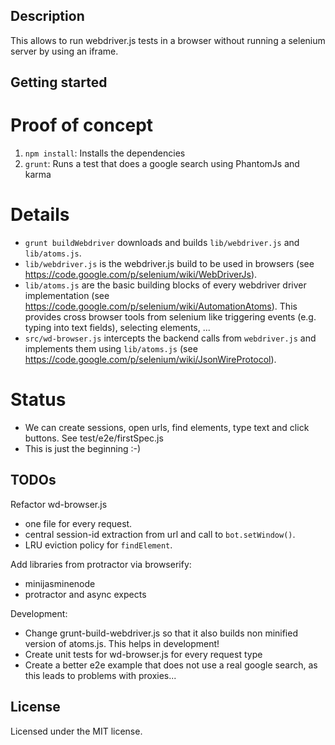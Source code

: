 ## Description

This allows to run webdriver.js tests in a browser without running a selenium server by using an iframe.

## Getting started

# Proof of concept

1. `npm install`: Installs the dependencies
1. `grunt`: Runs a test that does a google search using PhantomJs and karma

# Details

* `grunt buildWebdriver` downloads and builds `lib/webdriver.js` and `lib/atoms.js`.
* `lib/webdriver.js` is the webdriver.js build to be used in browsers (see https://code.google.com/p/selenium/wiki/WebDriverJs).
* `lib/atoms.js` are the basic building blocks of every webdriver driver implementation
  (see https://code.google.com/p/selenium/wiki/AutomationAtoms).
  This provides cross browser tools from selenium like triggering events (e.g. typing into text fields),
  selecting elements, ...
* `src/wd-browser.js` intercepts the backend calls from `webdriver.js` and implements them
  using `lib/atoms.js` (see https://code.google.com/p/selenium/wiki/JsonWireProtocol).

# Status

* We can create sessions, open urls, find elements, type text and click buttons.
  See test/e2e/firstSpec.js
* This is just the beginning :-)

## TODOs

Refactor wd-browser.js

* one file for every request.
* central session-id extraction from url and call to `bot.setWindow()`.
* LRU eviction policy for `findElement`.

Add libraries from protractor via browserify:

* minijasminenode
* protractor and async expects

Development:
* Change grunt-build-webdriver.js so that it also builds non minified version of atoms.js. This helps in development!
* Create unit tests for wd-browser.js for every request type
* Create a better e2e example that does not use a real google search,
  as this leads to problems with proxies...

## License
Licensed under the MIT license.

